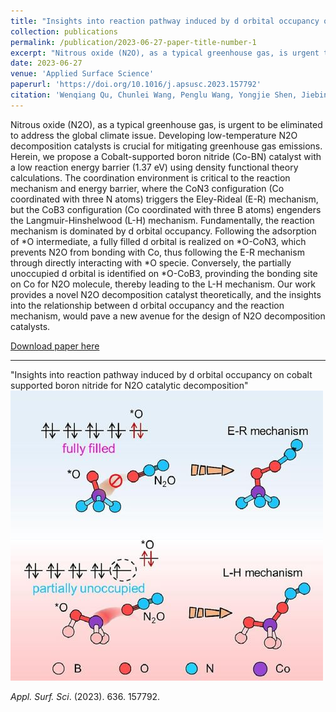```yaml
---
title: "Insights into reaction pathway induced by d orbital occupancy on cobalt supported boron nitride for N2O catalytic decomposition"
collection: publications
permalink: /publication/2023-06-27-paper-title-number-1
excerpt: "Nitrous oxide (N2O), as a typical greenhouse gas, is urgent to be eliminated to address the global climate issue. Developing low-temperature N2O decomposition catalysts is crucial for mitigating greenhouse gas emissions. Herein, we propose a Cobalt-supported boron nitride (Co-BN) catalyst with a low reaction energy barrier (1.37 eV) using density functional theory calculations. The coordination environment is critical to the reaction mechanism and energy barrier, where the CoN3 configuration (Co coordinated with three N atoms) triggers the Eley-Rideal (E-R) mechanism, but the CoB3 configuration (Co coordinated with three B atoms) engenders the Langmuir-Hinshelwood (L-H) mechanism. Fundamentally, the reaction mechanism is dominated by d orbital occupancy. Following the adsorption of *O intermediate, a fully filled d orbital is realized on *O-CoN3, which prevents N2O from bonding with Co, thus following the E-R mechanism through directly interacting with *O specie. Conversely, the partially unoccupied d orbital is identified on *O-CoB3, provinding the bonding site on Co for N2O molecule, thereby leading to the L-H mechanism. Our work provides a novel N2O decomposition catalyst theoretically, and the insights into the relationship between d orbital occupancy and the reaction mechanism, would pave a new avenue for the design of N2O decomposition catalysts.<br/><img src='/images/Publication/2023QWQASS.jpg'>"
date: 2023-06-27
venue: 'Applied Surface Science'
paperurl: 'https://doi.org/10.1016/j.apsusc.2023.157792'
citation: 'Wenqiang Qu, Chunlei Wang, Penglu Wang, Yongjie Shen, Jiebing He, Dengsong Zhang*. <i>Appl. Surf. Sci</i>. (2023). 636. 157792.'
---
```


Nitrous oxide (N2O), as a typical greenhouse gas, is urgent to be eliminated to address the global climate issue. Developing low-temperature N2O decomposition catalysts is crucial for mitigating greenhouse gas emissions. Herein, we propose a Cobalt-supported boron nitride (Co-BN) catalyst with a low reaction energy barrier (1.37 eV) using density functional theory calculations. The coordination environment is critical to the reaction mechanism and energy barrier, where the CoN3 configuration (Co coordinated with three N atoms) triggers the Eley-Rideal (E-R) mechanism, but the CoB3 configuration (Co coordinated with three B atoms) engenders the Langmuir-Hinshelwood (L-H) mechanism. Fundamentally, the reaction mechanism is dominated by d orbital occupancy. Following the adsorption of *O intermediate, a fully filled d orbital is realized on *O-CoN3, which prevents N2O from bonding with Co, thus following the E-R mechanism through directly interacting with *O specie. Conversely, the partially unoccupied d orbital is identified on *O-CoB3, provinding the bonding site on Co for N2O molecule, thereby leading to the L-H mechanism. Our work provides a novel N2O decomposition catalyst theoretically, and the insights into the relationship between d orbital occupancy and the reaction mechanism, would pave a new avenue for the design of N2O decomposition catalysts.

[Download paper here](https://wenqiang2.github.io/images/Publication/2023QWQASS.pdf)

---
"Insights into reaction pathway induced by d orbital occupancy on cobalt supported boron nitride for N2O catalytic decomposition"
<br/><img src='/images/Publication/2023QWQASS.jpg'>


<i>Appl. Surf. Sci</i>. (2023). 636. 157792.
